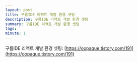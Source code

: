 ```yaml
---
layout: post
title: 구름IDE 리액트 개발 환경 셋팅
description: 구름IDE 리액트 개발 환경 셋팅
summary: 구름IDE 리액트 개발 환경 셋팅
tags: 
minute: 1
---
```

구름IDE 리액트 개발 환경 셋팅: [https://oopaque.tistory.com/191](https://oopaque.tistory.com/191)    